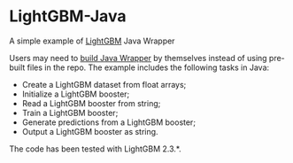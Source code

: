 LightGBM-Java
=============
A simple example of [LightGBM](https://github.com/microsoft/LightGBM) Java Wrapper

Users may need to [build Java Wrapper](https://lightgbm.readthedocs.io/en/latest/Installation-Guide.html#build-java-wrapper) by themselves instead of using pre-built files in the repo. The example includes the following tasks in Java:
 * Create a LightGBM dataset from float arrays;
 * Initialize a LightGBM booster;
 * Read a LightGBM booster from string;
 * Train a LightGBM booster;
 * Generate predictions from a LightGBM booster;
 * Output a LightGBM booster as string.

The code has been tested with LightGBM 2.3.*.
